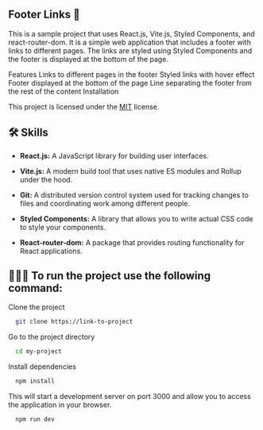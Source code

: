## Footer Links 🚀

This is a sample project that uses React.js, Vite.js, Styled Components, and 
react-router-dom. It is a simple web application that includes a footer with 
links to different pages. The links are styled using Styled Components and the
footer is displayed at the bottom of the page.

Features
Links to different pages in the footer
Styled links with hover effect
Footer displayed at the bottom of the page
Line separating the footer from the rest of the content
Installation


This project is licensed under the [MIT](https://choosealicense.com/licenses/mit/) license.



## 🛠 Skills

- **React.js:** A JavaScript library for building user interfaces.

- **Vite.js:** A modern build tool that uses native ES modules and Rollup under the hood.

- **Git:** A distributed version control system used for tracking changes to files and coordinating work among different people.

- **Styled Components:** A library that allows you to write actual CSS code to style your components.

- **React-router-dom:** A package that provides routing functionality for React applications.
## 🏃🏻‍♂️ To run the project use the following command:

Clone the project

```bash
  git clone https://link-to-project
```

Go to the project directory

```bash
  cd my-project
```

Install dependencies

```bash
  npm install
```

This will start a development server on port 3000 and allow you to access the application in your browser.

```bash
  npm run dev
```

